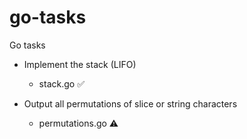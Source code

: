 # go-tasks
Go tasks

+ Implement the stack (LIFO)
  - stack.go ✅

+ Output all permutations of slice or string characters
  - permutations.go ⚠️
